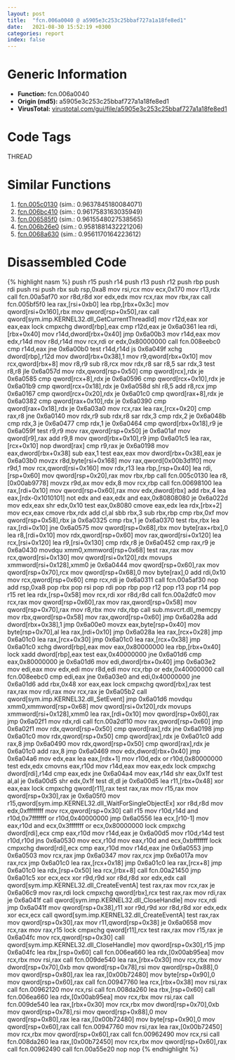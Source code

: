 ```yaml
---
layout: post
title:  "fcn.006a0040 @ a5905e3c253c25bbaf727a1a18fe8ed1"
date:   2021-08-30 15:52:19 +0300
categories: report
index: false
---
```


# Generic Information
- **Function:** fcn.006a0040
- **Origin (md5):** a5905e3c253c25bbaf727a1a18fe8ed1
- **VirusTotal:** [virustotal.com/gui/file/a5905e3c253c25bbaf727a1a18fe8ed1][virustotal_ref]

# Code Tags
<span class="tag" id="THREAD">THREAD</span>


# Similar Functions

1. [fcn.005c0130][similar_1_ref] (sim.: 0.9637845180084071)
2. [fcn.006bc410][similar_2_ref] (sim.: 0.9617583163035949)
3. [fcn.006585f0][similar_3_ref] (sim.: 0.9615548027538565)
4. [fcn.006b26e0][similar_4_ref] (sim.: 0.9581881432221206)
5. [fcn.0068a630][similar_5_ref] (sim.: 0.9561170164223612)


# Disassembled Code

{% highlight nasm %}
push r15
push r14
push r13
push r12
push rbp
push rdi
push rsi
push rbx
sub rsp,0xa8
mov rsi,rcx
mov ecx,0x170
mov r13,rdx
call fcn.00a5af70
xor r8d,r8d
xor edx,edx
mov rcx,rax
mov rbx,rax
call fcn.005bf5f0
lea rax,[rsi+0xb0]
lea rbp,[rbx+0x3c]
mov qword[rsi+0x160],rbx
mov qword[rsp+0x50],rax
call qword[sym.imp.KERNEL32.dll_GetCurrentThreadId]
mov r12d,eax
xor eax,eax
lock cmpxchg dword[rbp],eax
cmp r12d,eax
je 0x6a0361
lea rdi,[rbx+0x40]
mov r14d,dword[rbx+0x40]
jmp 0x6a00b3
mov r14d,eax
mov edx,r14d
mov r8d,r14d
mov rcx,rdi
or edx,0x80000000
call fcn.008eebc0
cmp r14d,eax
jne 0x6a00b0
test r14d,r14d
js 0x6a049f
xchg dword[rbp],r12d
mov dword[rbx+0x38],1
mov r9,qword[rbx+0x10]
mov rcx,qword[rbx+8]
mov r8,r9
sub r8,rcx
mov rdx,r8
sar r8,5
sar rdx,3
test r8,r8
jle 0x6a057d
mov rdx,qword[rsp+0x50]
cmp qword[rcx],rdx
je 0x6a0585
cmp qword[rcx+8],rdx
je 0x6a0596
cmp qword[rcx+0x10],rdx
je 0x6a01b9
cmp qword[rcx+0x18],rdx
je 0x6a058d
shl r8,5
add r8,rcx
jmp 0x6a0167
cmp qword[rcx+0x20],rdx
je 0x6a01c0
cmp qword[rax+8],rdx
je 0x6a0382
cmp qword[rax+0x10],rdx
je 0x6a0390
cmp qword[rax+0x18],rdx
je 0x6a03a0
mov rcx,rax
lea rax,[rcx+0x20]
cmp rax,r8
jne 0x6a0140
mov rdx,r9
sub rdx,r8
sar rdx,3
cmp rdx,2
je 0x6a048b
cmp rdx,3
je 0x6a0477
cmp rdx,1
je 0x6a0464
cmp qword[rbx+0x18],r9
je 0x6a059f
test r9,r9
mov rax,qword[rsp+0x50]
je 0x6a01af
mov qword[r9],rax
add r9,8
mov qword[rbx+0x10],r9
jmp 0x6a01c5
lea rax,[rcx+0x10]
nop dword[rax]
cmp r9,rax
je 0x6a0198
mov eax,dword[rbx+0x38]
sub eax,1
test eax,eax
mov dword[rbx+0x38],eax
je 0x6a03b0
movzx r8d,byte[rsi+0x168]
mov rax,qword[0x00b3d1f0]
mov r9d,1
mov rcx,qword[rsi+0x160]
mov rdx,r13
lea rbp,[rsp+0x40]
lea rdi,[rsp+0x60]
mov qword[rsp+0x20],rax
mov rbx,rbp
call fcn.005c0130
lea r8,[0x00ab9778]
movzx r9d,ax
mov edx,8
mov rcx,rbp
call fcn.00698100
lea rax,[rdi+0x10]
mov qword[rsp+0x60],rax
mov edx,dword[rbx]
add rbx,4
lea eax,[rdx-0x1010101]
not edx
and eax,edx
and eax,0x80808080
je 0x6a022d
mov edx,eax
shr edx,0x10
test eax,0x8080
cmove eax,edx
lea rdx,[rbx+2]
mov ecx,eax
cmove rbx,rdx
add cl,al
sbb rbx,3
sub rbx,rbp
cmp rbx,0xf
mov qword[rsp+0x58],rbx
ja 0x6a0325
cmp rbx,1
je 0x6a0370
test rbx,rbx
lea rax,[rdi+0x10]
jne 0x6a0575
mov qword[rsp+0x68],rbx
mov byte[rax+rbx],0
lea r8,[rdi+0x10]
mov rdx,qword[rsp+0x60]
mov rax,qword[rsi+0x120]
lea rcx,[rsi+0x120]
lea r9,[rsi+0x130]
cmp rdx,r8
je 0x6a0452
cmp rax,r9
je 0x6a0430
movdqu xmm0,xmmword[rsp+0x68]
test rax,rax
mov rcx,qword[rsi+0x130]
mov qword[rsi+0x120],rdx
movups xmmword[rsi+0x128],xmm0
je 0x6a0444
mov qword[rsp+0x60],rax
mov qword[rsp+0x70],rcx
mov qword[rsp+0x68],0
mov byte[rax],0
add rdi,0x10
mov rcx,qword[rsp+0x60]
cmp rcx,rdi
je 0x6a0311
call fcn.00a5af30
nop
add rsp,0xa8
pop rbx
pop rsi
pop rdi
pop rbp
pop r12
pop r13
pop r14
pop r15
ret
lea rdx,[rsp+0x58]
mov rcx,rdi
xor r8d,r8d
call fcn.00a2dfc0
mov rcx,rax
mov qword[rsp+0x60],rax
mov rax,qword[rsp+0x58]
mov qword[rsp+0x70],rax
mov r8,rbx
mov rdx,rbp
call sub.msvcrt.dll_memcpy
mov rbx,qword[rsp+0x58]
mov rax,qword[rsp+0x60]
jmp 0x6a028a
add dword[rbx+0x38],1
jmp 0x6a00e0
movzx eax,byte[rsp+0x40]
mov byte[rsp+0x70],al
lea rax,[rdi+0x10]
jmp 0x6a028a
lea rax,[rcx+0x28]
jmp 0x6a01c0
lea rax,[rcx+0x30]
jmp 0x6a01c0
lea rax,[rcx+0x38]
jmp 0x6a01c0
xchg dword[rbp],eax
mov eax,0x80000000
lea rbp,[rbx+0x40]
lock xadd dword[rbp],eax
test eax,0x40000000
jne 0x6a01d6
cmp eax,0x80000000
je 0x6a01d6
mov edi,dword[rbx+0x40]
jmp 0x6a03e2
mov edi,eax
mov edx,edi
mov r8d,edi
mov rcx,rbp
or edx,0x40000000
call fcn.008eebc0
cmp edi,eax
jne 0x6a03e0
and edi,0x40000000
jne 0x6a01d6
add rbx,0x48
xor eax,eax
lock cmpxchg qword[rbx],rax
test rax,rax
mov rdi,rax
mov rcx,rax
je 0x6a05b2
call qword[sym.imp.KERNEL32.dll_SetEvent]
jmp 0x6a01d6
movdqu xmm0,xmmword[rsp+0x68]
mov qword[rsi+0x120],rdx
movups xmmword[rsi+0x128],xmm0
lea rax,[rdi+0x10]
mov qword[rsp+0x60],rax
jmp 0x6a02f1
mov rdx,rdi
call fcn.00a2df10
mov rax,qword[rsp+0x60]
jmp 0x6a02f1
mov rdx,qword[rsp+0x50]
cmp qword[rax],rdx
jne 0x6a0198
jmp 0x6a01c0
mov rdx,qword[rsp+0x50]
cmp qword[rax],rdx
je 0x6a01c0
add rax,8
jmp 0x6a0490
mov rdx,qword[rsp+0x50]
cmp qword[rax],rdx
je 0x6a01c0
add rax,8
jmp 0x6a0469
mov edx,dword[rbx+0x40]
jmp 0x6a04a6
mov edx,eax
lea eax,[rdx+1]
mov r10d,edx
or r10d,0x80000000
test edx,edx
cmovns eax,r10d
mov r14d,eax
mov eax,edx
lock cmpxchg dword[rdi],r14d
cmp eax,edx
jne 0x6a04a4
mov eax,r14d
shr eax,0x1f
test al,al
je 0x6a00d5
shr edx,0x1f
test dl,dl
je 0x6a00d5
lea r11,[rbx+0x48]
xor eax,eax
lock cmpxchg qword[r11],rax
test rax,rax
mov r15,rax
mov qword[rsp+0x30],rax
je 0x6a05f0
mov r15,qword[sym.imp.KERNEL32.dll_WaitForSingleObjectEx]
xor r8d,r8d
mov edx,0xffffffff
mov rcx,qword[rsp+0x30]
call r15
mov r10d,r14d
and r10d,0x7fffffff
or r10d,0x40000000
jmp 0x6a0556
lea ecx,[r10-1]
mov eax,r10d
and ecx,0x3fffffff
or ecx,0x80000000
lock cmpxchg dword[rdi],ecx
cmp eax,r10d
mov r14d,eax
je 0x6a00d5
mov r10d,r14d
test r10d,r10d
jns 0x6a0530
mov ecx,r10d
mov eax,r10d
and ecx,0xbfffffff
lock cmpxchg dword[rdi],ecx
cmp eax,r10d
mov r14d,eax
jne 0x6a0553
jmp 0x6a0503
mov rcx,rax
jmp 0x6a0347
mov rax,rcx
jmp 0x6a017a
mov rax,rcx
jmp 0x6a01c0
lea rax,[rcx+0x18]
jmp 0x6a01c0
lea rax,[rcx+8]
jmp 0x6a01c0
lea rdx,[rsp+0x50]
lea rcx,[rbx+8]
call fcn.00a21450
jmp 0x6a01c5
xor ecx,ecx
xor r9d,r9d
xor r8d,r8d
xor edx,edx
call qword[sym.imp.KERNEL32.dll_CreateEventA]
test rax,rax
mov rcx,rax
je 0x6a06c9
mov rax,rdi
lock cmpxchg qword[rbx],rcx
test rax,rax
mov rdi,rax
je 0x6a041f
call qword[sym.imp.KERNEL32.dll_CloseHandle]
mov rcx,rdi
jmp 0x6a041f
mov qword[rsp+0x38],r11
xor r9d,r9d
xor r8d,r8d
xor edx,edx
xor ecx,ecx
call qword[sym.imp.KERNEL32.dll_CreateEventA]
test rax,rax
mov qword[rsp+0x30],rax
mov r11,qword[rsp+0x38]
je 0x6a0658
mov rcx,rax
mov rax,r15
lock cmpxchg qword[r11],rcx
test rax,rax
mov r15,rax
je 0x6a04fc
mov rcx,qword[rsp+0x30]
call qword[sym.imp.KERNEL32.dll_CloseHandle]
mov qword[rsp+0x30],r15
jmp 0x6a04fc
lea rbx,[rsp+0x60]
call fcn.006ea660
lea rdx,[0x00ab95ea]
mov rcx,rbx
mov rsi,rax
call fcn.009de540
lea rax,[rbx+0x30]
mov rcx,rbx
mov dword[rsp+0x70],0xb
mov qword[rsp+0x78],rsi
mov qword[rsp+0x88],0
mov qword[rsp+0x80],rax
lea rax,[0x00b72480]
mov byte[rsp+0x90],0
mov qword[rsp+0x60],rax
call fcn.00947760
lea rcx,[rbx+0x38]
mov rsi,rax
call fcn.00962120
mov rcx,rsi
call fcn.008da260
lea rbx,[rsp+0x60]
call fcn.006ea660
lea rdx,[0x00ab95ea]
mov rcx,rbx
mov rsi,rax
call fcn.009de540
lea rax,[rbx+0x30]
mov rcx,rbx
mov dword[rsp+0x70],0xb
mov qword[rsp+0x78],rsi
mov qword[rsp+0x88],0
mov qword[rsp+0x80],rax
lea rax,[0x00b72480]
mov byte[rsp+0x90],0
mov qword[rsp+0x60],rax
call fcn.00947760
mov rsi,rax
lea rax,[0x00b72450]
mov rcx,rbx
mov qword[rsp+0x60],rax
call fcn.00962490
mov rcx,rsi
call fcn.008da260
lea rax,[0x00b72450]
mov rcx,rbx
mov qword[rsp+0x60],rax
call fcn.00962490
call fcn.00a55e20
nop
nop
{% endhighlight %}


[similar_1_ref]: /report/fcn.005c0130@a5905e3c253c25bbaf727a1a18fe8ed1
[similar_2_ref]: /report/fcn.006bc410@a5905e3c253c25bbaf727a1a18fe8ed1
[similar_3_ref]: /report/fcn.006585f0@a5905e3c253c25bbaf727a1a18fe8ed1
[similar_4_ref]: /report/fcn.006b26e0@a5905e3c253c25bbaf727a1a18fe8ed1
[similar_5_ref]: /report/fcn.0068a630@a5905e3c253c25bbaf727a1a18fe8ed1
[virustotal_ref]: https://www.virustotal.com/gui/file/a5905e3c253c25bbaf727a1a18fe8ed1